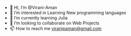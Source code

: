 - 👋 Hi, I’m @Virani-Aman
- 👀 I’m interested in Learning New programming languages
- 🌱 I’m currently learning Julia
- 💞️ I’m looking to collaborate on Web Projects
- 📫 How to reach me viranipaman@gmail.com

<!---
Virani-Aman/Virani-Aman is a ✨ special ✨ repository because its `README.md` (this file) appears on your GitHub profile.
You can click the Preview link to take a look at your changes.
--->
